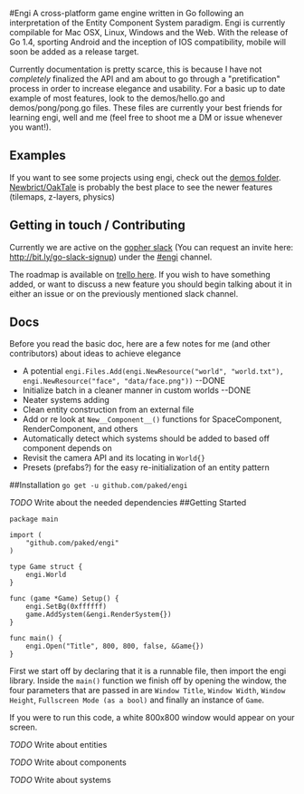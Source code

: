 #Engi 
A cross-platform game engine written in Go following an interpretation of the Entity Component System paradigm. Engi is currently compilable for Mac OSX, Linux, Windows and the Web. With the release of Go 1.4, sporting Android and the inception of IOS compatibility, mobile will soon be added as a release target.

Currently documentation is pretty scarce, this is because I have not *completely* finalized the API and am about to go through a "pretification" process in order to increase elegance and usability. For a basic up to date example of most features, look to the demos/hello.go and demos/pong/pong.go files. These files are currently your best friends for learning engi, well and me (feel free to shoot me a DM or issue whenever you want!).

## Examples
If you want to see some projects using engi, check out the [demos folder](http://https://github.com/paked/engi/tree/master/demos). [Newbrict/OakTale](https://github.com/Newbrict/OakTale) is probably the best place to see the newer features (tilemaps, z-layers, physics)

## Getting in touch / Contributing
Currently we are active on the [gopher slack](http://gophers.slack.com) (You can request an invite here: http://bit.ly/go-slack-signup) under the [#engi](https://gophers.slack.com/messages/engi/) channel.

The roadmap is available on [trello here](https://trello.com/b/VdqrmpEz/github-com-paked-engi). If you wish to have something added, or want to discuss a new feature you should begin talking about it in either an issue or on the previously mentioned slack channel.

## Docs

Before you read the basic doc, here are a few notes for me (and other contributors) about ideas to achieve elegance

* A potential ```engi.Files.Add(engi.NewResource("world", "world.txt"), engi.NewResource("face", "data/face.png"))``` --DONE
* Initialize batch in a cleaner manner in custom worlds --DONE
* Neater systems adding
* Clean entity construction from an external file
* Add or re look at ```New__Component__()``` functions for SpaceComponent, RenderComponent, and others
* Automatically detect which systems should be added to based off component depends on
* Revisit the camera API and its locating in ```World{}```
* Presets (prefabs?) for the easy re-initialization of an entity pattern

##Installation
```go get -u github.com/paked/engi```

*TODO* Write about the needed dependencies
##Getting Started
```
package main
   
import (
	"github.com/paked/engi"
)

type Game struct {
	engi.World
}

func (game *Game) Setup() {
	engi.SetBg(0xffffff)
	game.AddSystem(&engi.RenderSystem{})
}

func main() {
	engi.Open("Title", 800, 800, false, &Game{})
}

```

First we start off by declaring that it is a runnable file, then import the engi library. Inside the ```main()``` function we finish off by opening the window, the four parameters that are passed in are ```Window Title```, ```Window Width```, ```Window Height```, ```Fullscreen Mode (as a bool)``` and finally an instance of ```Game```.

If you were to run this code, a white 800x800 window would appear on your screen.


*TODO* Write about entities

*TODO* Write about components

*TODO* Write about systems





